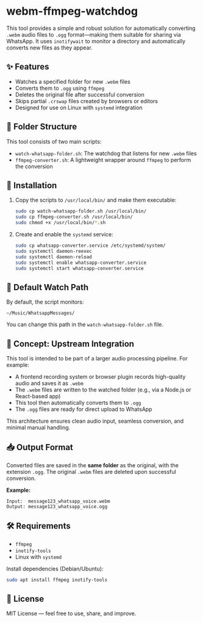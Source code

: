 # webm-ffmpeg-watchdog

This tool provides a simple and robust solution for automatically converting `.webm` audio files to `.ogg` format—making them suitable for sharing via WhatsApp. It uses `inotifywait` to monitor a directory and automatically converts new files as they appear.

## ✨ Features

- Watches a specified folder for new `.webm` files
- Converts them to `.ogg` using `ffmpeg`
- Deletes the original file after successful conversion
- Skips partial `.crswap` files created by browsers or editors
- Designed for use on Linux with `systemd` integration

## 📁 Folder Structure

This tool consists of two main scripts:

- `watch-whatsapp-folder.sh`: The watchdog that listens for new `.webm` files
- `ffmpeg-converter.sh`: A lightweight wrapper around `ffmpeg` to perform the conversion

## 🔧 Installation

1. Copy the scripts to `/usr/local/bin/` and make them executable:

   ```bash
   sudo cp watch-whatsapp-folder.sh /usr/local/bin/
   sudo cp ffmpeg-converter.sh /usr/local/bin/
   sudo chmod +x /usr/local/bin/*.sh
   ```

2. Create and enable the `systemd` service:

   ```bash
   sudo cp whatsapp-converter.service /etc/systemd/system/
   sudo systemctl daemon-reexec
   sudo systemctl daemon-reload
   sudo systemctl enable whatsapp-converter.service
   sudo systemctl start whatsapp-converter.service
   ```

## 📌 Default Watch Path

By default, the script monitors:

```
~/Music/WhatsappMessages/
```

You can change this path in the `watch-whatsapp-folder.sh` file.

## 🧠 Concept: Upstream Integration

This tool is intended to be part of a larger audio processing pipeline. For example:

- A frontend recording system or browser plugin records high-quality audio and saves it as `.webm`
- The `.webm` files are written to the watched folder (e.g., via a Node.js or React-based app)
- This tool then automatically converts them to `.ogg`
- The `.ogg` files are ready for direct upload to WhatsApp

This architecture ensures clean audio input, seamless conversion, and minimal manual handling.

## 📥 Output Format

Converted files are saved in the **same folder** as the original, with the extension `.ogg`. The original `.webm` files are deleted upon successful conversion.

**Example:**

```
Input:  message123_whatsapp_voice.webm
Output: message123_whatsapp_voice.ogg
```

## 🛠️ Requirements

- `ffmpeg`
- `inotify-tools`
- Linux with `systemd`

Install dependencies (Debian/Ubuntu):

```bash
sudo apt install ffmpeg inotify-tools
```

## 📜 License

MIT License — feel free to use, share, and improve.
